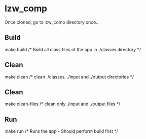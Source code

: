 # lzw_comp

Once cloned, go to lzw_comp directory once...

## Build
make build
/* Build all class files of the app in ./classes directory */

## Clean
make clean
/* clean ./classes, ./input and ./output directories */

## Clean
make clean-files
/* clean only ./input and ./output files */

## Run
make run
/* Runs the app - Should perform build first */